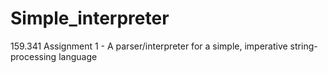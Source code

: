 # Simple_interpreter
159.341 Assignment 1 - A parser/interpreter for a simple, imperative string-processing language
